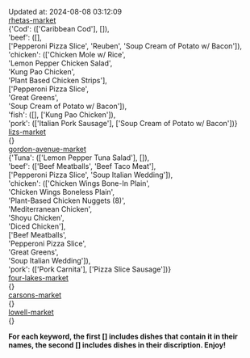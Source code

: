 Updated at: 2024-08-08 03:12:09  
[rhetas-market](https://wisc-housingdining.nutrislice.com/menu/rhetas-market/lunch/2024-08-08)  
{'Cod': (['Caribbean Cod'], []),  
 'beef': ([],  
          ['Pepperoni Pizza Slice', 'Reuben', 'Soup Cream of Potato w/ Bacon']),  
 'chicken': (['Chicken Mole w/ Rice',  
              'Lemon Pepper Chicken Salad',  
              'Kung Pao Chicken',  
              'Plant Based Chicken Strips'],  
             ['Pepperoni Pizza Slice',  
              'Great Greens',  
              'Soup Cream of Potato w/ Bacon']),  
 'fish': ([], ['Kung Pao Chicken']),  
 'pork': (['Italian Pork Sausage'], ['Soup Cream of Potato w/ Bacon'])}  
[lizs-market](https://wisc-housingdining.nutrislice.com/menu/lizs-market/lunch/2024-08-08)  
{}  
[gordon-avenue-market](https://wisc-housingdining.nutrislice.com/menu/gordon-avenue-market/lunch/2024-08-08)  
{'Tuna': (['Lemon Pepper Tuna Salad'], []),  
 'beef': (['Beef Meatballs', 'Beef Taco Meat'],  
          ['Pepperoni Pizza Slice', 'Soup Italian Wedding']),  
 'chicken': (['Chicken Wings Bone-In Plain',  
              'Chicken Wings Boneless Plain',  
              'Plant-Based Chicken Nuggets (8)',  
              'Mediterranean Chicken',  
              'Shoyu Chicken',  
              'Diced Chicken'],  
             ['Beef Meatballs',  
              'Pepperoni Pizza Slice',  
              'Great Greens',  
              'Soup Italian Wedding']),  
 'pork': (['Pork Carnita'], ['Pizza Slice Sausage'])}  
[four-lakes-market](https://wisc-housingdining.nutrislice.com/menu/four-lakes-market/lunch/2024-08-08)  
{}  
[carsons-market](https://wisc-housingdining.nutrislice.com/menu/carsons-market/lunch/2024-08-08)  
{}  
[lowell-market](https://wisc-housingdining.nutrislice.com/menu/lowell-market/lunch/2024-08-08)  
{}  
  
**For each keyword, the first [] includes dishes that contain it in their names, the second [] includes dishes in their discription. Enjoy!**  
